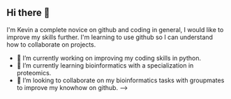 ## Hi there 👋
I'm Kevin a complete novice on github and coding in general, I would like to improve my skills further. I'm learning to use github so I can understand how to collaborate on projects. 

- 🔭 I’m currently working on improving my coding skills in python.
- 🌱 I’m currently learning bioinformatics with a specialization in proteomics.
- 👯 I’m looking to collaborate on my bioinformatics tasks with groupmates to improve my knowhow on github.
-->

